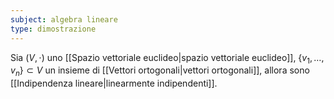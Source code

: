 ```yaml
---
subject: algebra lineare
type: dimostrazione
---
```

Sia $(V,\cdot)$ uno [[Spazio vettoriale euclideo|spazio vettoriale euclideo]], $\{v_1,\dots,v_n\}\subset V$ un insieme di [[Vettori ortogonali|vettori ortogonali]], allora sono [[Indipendenza lineare|linearmente indipendenti]].